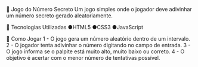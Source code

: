 🎲 Jogo do Número Secreto
Um jogo simples onde o jogador deve adivinhar um número secreto gerado aleatoriamente.

🚀 Tecnologias Utilizadas
●HTML5
●CSS3
●JavaScript

🎯 Como Jogar
1 - O jogo gera um número aleatório dentro de um intervalo.
2 - O jogador tenta adivinhar o número digitando no campo de entrada.
3 - O jogo informa se o palpite está muito alto, muito baixo ou correto.
4 - O objetivo é acertar com o menor número de tentativas possível.
